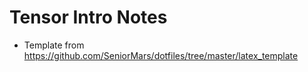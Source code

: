 # Tensor Intro Notes

* Template from https://github.com/SeniorMars/dotfiles/tree/master/latex_template

